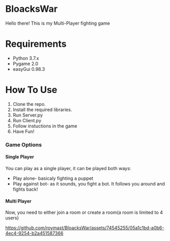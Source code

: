 # BloacksWar
 Hello there!
 This is my Multi-Player fighting game
# Requirements
 - Python 3.7.x
 - Pygame 2.0
 - easyGui 0.98.3
# How To Use
 1. Clone the repo.
 2. Install the required libraries.
 3. Run Server.py
 4. Run Client.py
 5. Follow instuctions in the game
 6. Have Fun!

### Game Options
#### Single Player
 You can play as a single player, it can be played both ways:
 - Play alone- basicaly fighting a puppet
 - Play against bot- as it sounds, you fight a bot. It follows you around and fights back!
#### Multi Player
 Now, you need to either join a room or create a room(a room is limited to 4 users)



https://github.com/roymast/BloacksWar/assets/74545255/05a1c1bd-a0b6-4ec4-9254-b2a451587366

